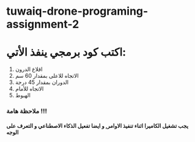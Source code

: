 # tuwaiq-drone-programing-assignment-2
# اكتب كود برمجي ينفذ الأتي:
1. اقلاع الدرون
2. الاتجاه للاعلى بمقدار 60 سم
3. الدوران بمقدار 45 درجة
4. الاتجاه للأمام
5. الهبوط
### ملاحظة هامة !!!
#### يجب تشغيل الكاميرا اثناء تنفيذ الاوامر, و ايضا تفعيل الذكاء الاصطناعي و التعرف على الوجه
